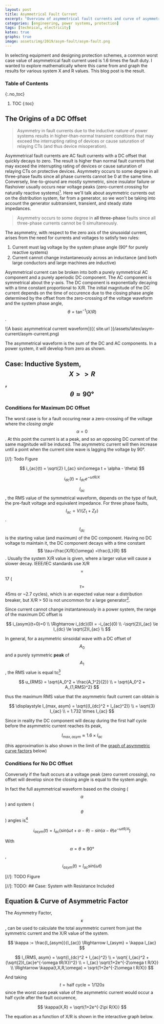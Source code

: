 ```yaml
---
layout: post
title: Asymmetrical Fault Current
excerpt: "Overview of asymmetrical fault currents and curve of asymmetry factor back-calculation"
categories: [engineering, power systems, protection]
tags: [technical, electricity]
katex: true
graphs: true
image: assets/img/2019/asym-fault/asym-fault.png
---
```


In selecting equipment and designing protection schemes, a common worst case value of asymmetrical fault current used is 1.6 times the fault duty. I wanted to explore mathematically where this came from and graph the results for various system X and R values. This blog post is the result.

### Table of Contents
{:.no_toc}
1. TOC
{:toc}

## The Origins of a DC Offset

> Asymmetry in fault currents due to the inductive nature of power systems results in higher-than-normal transient conditions that may exceed the interrupting rating of devices or cause saturation of relaying CTs (and thus device misoperation).

Asymmetrical fault currents are AC fault currents with a DC offset that quickly decays to zero. The result is higher than normal fault currents that may exceed the interrupting rating of devices or cause saturation of relaying CTs on protective devices. Asymmetry occurs to some degree in all three-phase faults since all phase currents cannot be 0 at the same time. Conversely, line-to-ground are mostly symmetric, since insulator failure or flashoiver usually occurs near voltage peaks (zero-current crossing for naturally reactive systems)[^1]. Here we'll talk about asymmetric currents out on the distribution system, far from a generator, so we won't be taking into account the generator subtransient, transient, and steady state impedances.

> Asymmetry occurs to some degree in __all three-phase__ faults since all three-phase currents cannot be 0 simultaneously.

The asymmetry, with respect to the zero axis of the sinusoidal current, arises from the need for currents and voltages to satisfy two rules: 

1. Current must lag voltage by the system phase angle (90° for purely reactive systems)
2. Current cannot change instantaneously across an inductance (and both large conductors and large machines are inductive)

Asymmetrical current can be broken into both a purely symmetrical AC component and a purely aperiodic DC component. The AC component is symmetrical about the y-axis. The DC component is exponentially decaying with a time constant proportional to X/R. The initial magnitude of the DC current depends on the time of occurence due to the closing phase angle determined by the offset from the zero-crossing of the voltage waveform and the system phase angle, $$\theta=\tan^{-1}(X/R)$$.

![A basic asymmetrical current waveform]({{ site.url }}/assets/latex/asym-current/asym-current.png)

The asymmetrical waveform is the sum of the DC and AC components. In a power system, it will develop from zero as shown.

## Case: Inductive System, $$X>>R$$, $$\theta \approx 90°$$

### Conditions for Maximum DC Offset

The worst case is for a fault occuring near a zero-crossing of the voltage where the _closing angle_ $$\alpha=0$$. At this point the current is at a peak, and so an opposing DC current of the same magnitude will be induced. The asymmetric current will then increase until a point when the current sine wave is lagging the voltage by 90°.

[//]: Todo Figure

$$ i_{ac}(t) = \sqrt{2} I_{ac} sin(\omega t + \alpha - \theta) $$

$$ i_{dc}(t) = I_{dc} e^{-\omega tR/X} $$

$$ I_{ac} $$, the RMS value of the symmetrical waveform, depends on the type of fault, the pre-fault voltage and equivalent impedance. For three phase faults, $$I_{ac} = V/(Z_1+Z_F)$$.

$$I_{dc}$$ is the starting value (and maximum) of the DC component. Having no DC voltage to maintain it, the DC component decays with a time constant $$ \tau=\frac{X/R}{\omega} =\frac{L}{R} $$. Usually the system X/R value is given, where a larger value will cause a slower decay. IEEE/IEC standards use X/R $$=$$ 17 ($$\tau =$$ 45ms or ~2.7 cycles), which is an expected value near a distribution breaker, but X/R > 50 is not uncommon for a large generator[^2].

Since current cannot change instantaneously in a power system, the range of the maximum DC offset is

$$
i_{asym}(t=0)=0 \\
\Rightarrow i_{dc}(0) = -i_{ac}(0)  \\
-\sqrt{2}I_{ac} \le I_{dc} \le \sqrt{2}I_{ac} \\
$$

In general, for a asymmetric sinsoidal wave with a DC offset of $$A_0$$ and a purely symmetric **peak** of $$A_1$$, the RMS value is equal to[^3]

$$ u_{RMS} = \sqrt{A_0^2 + \frac{A_1^2}{2}} \\
= \sqrt{A_0^2 + A_{1,RMS}^2} $$

thus the maximum RMS value that the asymmetric fault current can obtain is

$$ \displaystyle I_{max, asym} = \sqrt{(I_{dc}^2 + I_{ac}^2)} \\
= \sqrt{3} I_{ac} \\
= 1.732 \times I_{ac} $$

Since in reality the DC component will decay during the first half cycle before the asymmetric current reaches its peak,

$$ I_{max,asym} \approx 1.6 \times I_{ac} $$

(this approximation is also shown in the limit of the [graph of asymmetric curve factors](#equation--curve-of-asymmetric-factor) below)

### Conditions for No DC Offset

Conversely if the fault occurs at a voltage peak (zero current crossing), no offset will develop since the closing angle is equal to the system angle.

In fact the full asymmetrical waveform based on the closing ($$\alpha$$) and system ($$\theta$$) angles is[^4]

$$ i_{asym}(t) = I_{ac} (sin(\omega t + \alpha - \theta) - sin(\alpha - \theta) e^{-\omega tR/X}) $$

With $$ \alpha=\theta\approx 90° $$,

$$ i_{asym}(t) = I_{ac}sin(\omega t) $$

[//]: TODO Figure

[//]: TODO: ## Case: System with Resistance Included

## Equation & Curve of Asymmetric Factor

The Asymmetry Factor, $$ \kappa $$, can be used to calculate the total asymmetric current from just the symmetric current and the X/R value of the system.

$$ \kappa := \frac{I_{asym}}{I_{ac}} \Rightarrow I_{asym} = \kappa I_{ac} $$

$$ I_{RMS, asym} = \sqrt{I_{dc}^2 + I_{ac}^2} \\
= \sqrt{ I_{ac}^2 + (\sqrt{2}I_{ac}e^{-\omega tR/X})^2} \\
= I_{ac} \sqrt{1+2e^{-2\omega t R/X}} \\
\Rightarrow \kappa(t,X,R,\omega) = \sqrt{1+2e^{-2\omega t R/X}} $$

And taking $$ t=\text{half cycle}=1/120s $$ since the worst case peak value of the asymmetric current would occur a half cycle after the fault occurence,

$$ \kappa(X,R) = \sqrt{1+2e^{-2\pi R/X}} $$

The equation as a function of X/R is shown in the interactive graph below.

<div id="cb165ea6-2b53-4749-a74a-23007c036f6c" style="height: 100%; width: 100%;" class="plotly-graph-div"></div><script type="text/javascript">window.PLOTLYENV=window.PLOTLYENV || {};window.PLOTLYENV.BASE_URL="https://plot.ly";Plotly.newPlot("cb165ea6-2b53-4749-a74a-23007c036f6c", [{"y": [1.0000034873362755, 1.000028318658172, 1.0001264021319973, 1.0003881278823001, 1.0009286475997388, 1.0018657023091548, 1.0033006508323994, 1.0053074808025657, 1.0079294124783176, 1.0111807212848305, 1.0150513483214005, 1.0195125040789026, 1.024522164881904, 1.030029896495041, 1.03598078914381, 1.042318490926619, 1.0489874293778594, 1.0559343521970252, 1.0631093246902337, 1.0704663103987337, 1.077963442940384, 1.0855630769732811, 1.0932316873186607, 1.1009396689200621, 1.108661076818727, 1.1163733345705935, 1.12405693118547, 1.1316951203342005, 1.1392736308532363, 1.1467803941292616, 1.1542052914756635, 1.1615399228792902, 1.168777397311502, 1.1759121440158509, 1.1829397436942921, 1.1898567782306928, 1.1966606974521394, 1.2033497013892498, 1.2099226365229665, 1.2163789045732143, 1.2227183824772698, 1.228941352310948, 1.23504844001557, 1.2410405619028089, 1.2469188780144262, 1.2526847515125499, 1.2583397133673822, 1.2638854316925998, 1.269323685154173, 1.2746563399461732, 1.2798853298877588, 1.2850126392494414, 1.2900402879645538, 1.294970318924072, 1.2998047870902003, 1.3045457501969113, 1.3091952608344455, 1.3137553597400649, 1.3182280701395341, 1.3226153930032403, 1.3269193030978867, 1.3311417457296095, 1.3352846340874005, 1.33934984710716, 1.3433392277866825, 1.34725458189063, 1.35109767699221, 1.354870241804964, 1.358573965763948, 1.3622104988207144, 1.3657814514210098, 1.369288394638028, 1.3727328604375235, 1.3761163420540987, 1.3794402944606348, 1.3827061349151497, 1.385915243571411, 1.389068964141397, 1.3921686045992818, 1.395215437917974, 1.3982107028304447, 1.401155604609136, 1.4040513158576586, 1.406898977309796, 1.4096996986315415, 1.4124545592225168, 1.4151646090136547, 1.4178308692585146, 1.420454333316007, 1.4230359674226651, 1.4255767114529263, 1.4280774796661528, 1.4305391614393674, 1.4329626219848883, 1.4353487030522274, 1.4376982236137759, 1.4400119805339369, 1.4422907492214823, 1.4445352842650128, 1.4467463200514863, 1.4489245713678578, 1.4510707339859297, 1.4531854852305754, 1.4552694845315355, 1.4573233739590272, 1.4593477787434381, 1.461343307779405, 1.4633105541145883, 1.465250095423483, 1.4671624944666077, 1.4690482995354295, 1.4709080448833842, 1.4727422511433605, 1.4745514257320145, 1.4763360632412799, 1.4780966458174438, 1.4798336435281478, 1.4815475147176778, 1.483238706350891, 1.4849076543461353, 1.4865547838974997, 1.4881805097867313, 1.4897852366851516, 1.4913693594458843, 1.4929332633867216, 1.4944773245639178, 1.4960019100372213, 1.4975073781264263, 1.498994078659726, 1.500462353214145, 1.5019125353483054, 1.5033449508277956, 1.50475991784338, 1.5061577472222956, 1.5075387426328684, 1.5089032007826737, 1.510251411610459, 1.5115836584720408, 1.5129002183203788, 1.514201361880027, 1.5154873538161482, 1.5167584528982783, 1.5180149121590167, 1.5192569790478194, 1.5204848955800498, 1.5216988984814608, 1.5228992193282478, 1.524086084682836, 1.5252597162255324, 1.5264203308821938, 1.5275681409480308, 1.5287033542076904, 1.5298261740517316, 1.530936799589619, 1.5320354257593494, 1.5331222434338216, 1.5341974395240603, 1.5352611970793932, 1.5363136953846876, 1.5373551100547367, 1.5383856131258962, 1.5394053731450534, 1.540414555256022, 1.5414133212834442, 1.5424018298142772, 1.543380236276951, 1.5443486930182615, 1.5453073493780818, 1.5462563517619548, 1.5471958437116375, 1.5481259659736626, 1.5490468565659792, 1.549958650842734, 1.550861481557251, 1.5517554789232677, 1.552640770674482, 1.5535174821224604, 1.5543857362129638, 1.5552456535807324, 1.556097352602786, 1.556940949450278, 1.5577765581389522, 1.5586042905782451, 1.5594242566190704, 1.5602365641003317, 1.5610413188942003, 1.5618386249501908, 1.5626285843380803, 1.563411297289694, 1.564186862239603, 1.5649553758647559, 1.565716933123086, 1.566471627291117, 1.5672195500005979, 1.5679607912742008, 1.5686954395603028, 1.5694235817668816, 1.570145303294552, 1.570860688068764, 1.5715698185711922, 1.5722727758703348, 1.572969639651348, 1.5736604882451373, 1.5743453986567253, 1.5750244465929182, 1.575697706489291, 1.5763652515365083, 1.5770271537060032, 1.5776834837750282, 1.5783343113510988, 1.5789797048958454, 1.5796197317482898, 1.5802544581475628, 1.5808839492550777, 1.5815082691761744, 1.5821274809812513, 1.582741646726394, 1.5833508274735184, 1.583955083310042, 1.5845544733680912, 1.585149055843263, 1.5857388880129488, 1.586324026254234, 1.586904526061384, 1.5874804420629294, 1.5880518280383558, 1.5886187369344174, 1.5891812208810736, 1.5897393312070687, 1.5902931184551565, 1.5908426323969833, 1.591387922047635, 1.5919290356798623, 1.592466020837984, 1.5929989243514844, 1.5935277923483104, 1.5940526702678715, 1.5945736028737578, 1.5950906342661773, 1.5956038078941208, 1.596113166567265, 1.5966187524676134, 1.5971206071608894, 1.597618771607681, 1.5981132861743477, 1.5986041906436934, 1.5990915242254118, 1.5995753255663108, 1.6000556327603168, 1.6005324833582728, 1.6010059143775266, 1.601475962311318, 1.6019426631379723, 1.602406052329899, 1.6028661648624065, 1.6033230352223315, 1.6037766974164933, 1.6042271849799712, 1.6046745309842145, 1.605118768044986, 1.605559928330143, 1.6059980435672614, 1.6064331450511047, 1.6068652636509435, 1.6072944298177252, 1.6077206735911043, 1.6081440246063272, 1.6085645121009835, 1.6089821649216225, 1.609397011530237, 1.6098090800106215, 1.6102183980746048, 1.6106249930681587, 1.611028891977389, 1.6114301214344096, 1.611828707723102, 1.6122246767847634, 1.6126180542236463, 1.6130088653123904, 1.6133971349973508, 1.6137828879038254, 1.6141661483411809, 1.6145469403078823, 1.614925287496426, 1.615301213298182, 1.6156747408081424, 1.6160458928295822, 1.6164146918786322, 1.6167811601887656, 1.617145319715205, 1.6175071921392417, 1.6178667988724797, 1.6182241610609998, 1.6185792995894475, 1.6189322350850441, 1.6192829879215282], "x": [0.5, 0.6, 0.7, 0.7999999999999999, 0.8999999999999999, 0.9999999999999999, 1.0999999999999999, 1.1999999999999997, 1.2999999999999998, 1.4, 1.4999999999999998, 1.5999999999999996, 1.6999999999999997, 1.7999999999999998, 1.8999999999999997, 1.9999999999999996, 2.0999999999999996, 2.1999999999999997, 2.3, 2.3999999999999995, 2.4999999999999996, 2.5999999999999996, 2.6999999999999993, 2.7999999999999994, 2.8999999999999995, 2.9999999999999996, 3.0999999999999996, 3.1999999999999993, 3.2999999999999994, 3.3999999999999995, 3.499999999999999, 3.599999999999999, 3.6999999999999993, 3.7999999999999994, 3.8999999999999995, 3.999999999999999, 4.1, 4.199999999999999, 4.299999999999999, 4.399999999999999, 4.499999999999999, 4.599999999999999, 4.699999999999999, 4.799999999999999, 4.899999999999999, 4.999999999999999, 5.099999999999999, 5.199999999999999, 5.299999999999999, 5.399999999999999, 5.499999999999999, 5.599999999999999, 5.699999999999999, 5.799999999999999, 5.899999999999999, 5.999999999999999, 6.099999999999999, 6.199999999999998, 6.299999999999999, 6.399999999999999, 6.499999999999998, 6.599999999999999, 6.699999999999998, 6.799999999999999, 6.899999999999999, 6.999999999999998, 7.099999999999999, 7.199999999999998, 7.299999999999999, 7.399999999999999, 7.499999999999998, 7.599999999999999, 7.699999999999998, 7.799999999999998, 7.899999999999999, 7.999999999999998, 8.099999999999998, 8.2, 8.299999999999997, 8.399999999999999, 8.499999999999998, 8.599999999999998, 8.699999999999998, 8.799999999999999, 8.899999999999999, 8.999999999999998, 9.099999999999998, 9.199999999999998, 9.299999999999997, 9.399999999999999, 9.499999999999998, 9.599999999999998, 9.699999999999998, 9.799999999999997, 9.899999999999999, 9.999999999999998, 10.099999999999998, 10.199999999999998, 10.299999999999997, 10.399999999999999, 10.499999999999998, 10.599999999999998, 10.699999999999998, 10.799999999999997, 10.899999999999999, 10.999999999999998, 11.099999999999998, 11.199999999999998, 11.299999999999997, 11.399999999999997, 11.499999999999998, 11.599999999999998, 11.699999999999998, 11.799999999999997, 11.899999999999997, 11.999999999999998, 12.099999999999998, 12.199999999999998, 12.299999999999997, 12.399999999999997, 12.499999999999996, 12.599999999999998, 12.699999999999998, 12.799999999999997, 12.899999999999997, 12.999999999999996, 13.099999999999998, 13.199999999999998, 13.299999999999997, 13.399999999999997, 13.499999999999996, 13.599999999999998, 13.699999999999998, 13.799999999999997, 13.899999999999997, 13.999999999999996, 14.099999999999998, 14.199999999999998, 14.299999999999997, 14.399999999999997, 14.499999999999996, 14.599999999999996, 14.699999999999998, 14.799999999999997, 14.899999999999997, 14.999999999999996, 15.099999999999996, 15.199999999999998, 15.299999999999997, 15.399999999999997, 15.499999999999996, 15.599999999999996, 15.699999999999996, 15.799999999999997, 15.899999999999997, 15.999999999999996, 16.099999999999994, 16.199999999999996, 16.299999999999997, 16.4, 16.499999999999996, 16.599999999999998, 16.699999999999996, 16.799999999999997, 16.899999999999995, 16.999999999999996, 17.099999999999998, 17.199999999999996, 17.299999999999997, 17.399999999999995, 17.499999999999996, 17.599999999999998, 17.699999999999996, 17.799999999999997, 17.899999999999995, 17.999999999999996, 18.099999999999994, 18.199999999999996, 18.299999999999997, 18.399999999999995, 18.499999999999996, 18.599999999999994, 18.699999999999996, 18.799999999999997, 18.899999999999995, 18.999999999999996, 19.099999999999994, 19.199999999999996, 19.299999999999997, 19.399999999999995, 19.499999999999996, 19.599999999999994, 19.699999999999996, 19.799999999999997, 19.899999999999995, 19.999999999999996, 20.099999999999994, 20.199999999999996, 20.299999999999997, 20.399999999999995, 20.499999999999996, 20.599999999999994, 20.699999999999996, 20.799999999999997, 20.899999999999995, 20.999999999999996, 21.099999999999994, 21.199999999999996, 21.299999999999997, 21.399999999999995, 21.499999999999996, 21.599999999999994, 21.699999999999996, 21.799999999999994, 21.899999999999995, 21.999999999999996, 22.099999999999994, 22.199999999999996, 22.299999999999994, 22.399999999999995, 22.499999999999996, 22.599999999999994, 22.699999999999996, 22.799999999999994, 22.899999999999995, 22.999999999999996, 23.099999999999994, 23.199999999999996, 23.299999999999994, 23.399999999999995, 23.499999999999996, 23.599999999999994, 23.699999999999996, 23.799999999999994, 23.899999999999995, 23.999999999999996, 24.099999999999994, 24.199999999999996, 24.299999999999994, 24.399999999999995, 24.499999999999993, 24.599999999999994, 24.699999999999996, 24.799999999999994, 24.899999999999995, 24.999999999999993, 25.099999999999994, 25.199999999999996, 25.299999999999994, 25.399999999999995, 25.499999999999993, 25.599999999999994, 25.699999999999996, 25.799999999999994, 25.899999999999995, 25.999999999999993, 26.099999999999994, 26.199999999999996, 26.299999999999994, 26.399999999999995, 26.499999999999993, 26.599999999999994, 26.699999999999996, 26.799999999999994, 26.899999999999995, 26.999999999999993, 27.099999999999994, 27.199999999999996, 27.299999999999994, 27.399999999999995, 27.499999999999993, 27.599999999999994, 27.699999999999996, 27.799999999999994, 27.899999999999995, 27.999999999999993, 28.099999999999994, 28.199999999999992, 28.299999999999994, 28.399999999999995, 28.499999999999993, 28.599999999999994, 28.699999999999992, 28.799999999999994, 28.899999999999995, 28.999999999999993, 29.099999999999994, 29.199999999999992, 29.299999999999994, 29.399999999999995, 29.499999999999993, 29.599999999999994, 29.699999999999992, 29.799999999999994, 29.899999999999995, 29.999999999999993], "mode": "markers+lines", "name": "t=1/120s"}], {"title": "Curve of Asymmetry Factors", "xaxis": {"type": "log", "dtick": "D1", "title": "X/R"}, "yaxis": {"type": "log"}}, {"linkText": "Export to plot.ly", "showLink": true})</script>

## References

[^1]: Zocholl, Stanley E., _Analyzing and Applying Current Transformers_.

[^2]: Yuen, Moon H. "Short Circuit ABC--Learn It in an Hour, Use It Anywhere, Memorize No Formula."

[^3]: <https://masteringelectronicsdesign.com/how-to-derive-the-rms-value-of-a-sine-wave-with-a-dc-offset/>

[^4]: de Metz-Noblat, Benoit, Frédéric Dumas, and Georges Thomasset. "Calculation of short-circuit currents." _Cahier technique 158_
